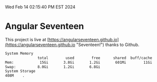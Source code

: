 Wed Feb 14 02:15:40 PM EST 2024

# Angular Seventeen


This project is live at [https://angularseventeen.github.io](https://angularseventeen.github.io "Seventeen!") thanks to Github.

```bash
System Memory
               total        used        free      shared  buff/cache   available
Mem:            15Gi       3.8Gi       1.2Gi       601Mi        11Gi        11Gi
Swap:          8.0Gi       1.2Gi       6.8Gi
System Storage
408M	.
